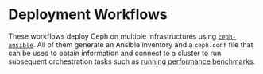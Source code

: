 # Deployment Workflows

These workflows deploy Ceph on multiple infrastructures using 
[`ceph-ansible`][ceph-ansible]. All of them generate an Ansible 
inventory and a `ceph.conf` file that can be used to obtain 
information and connect to a cluster to run subsequent orchestration 
tasks such as [running performance benchmarks](../test/cbt).

[ceph-ansible]: https://github.com/ceph/ceph-ansible
